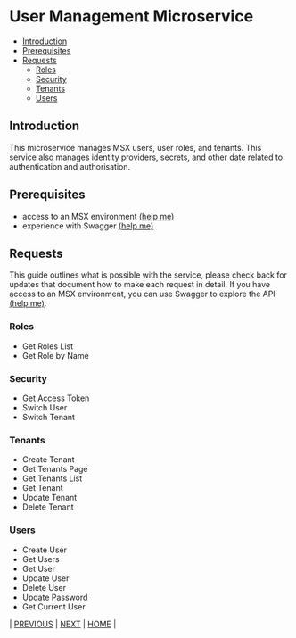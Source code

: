 # User Management Microservice
* [Introduction](#introduction)
* [Prerequisites](#prerequisites)
* [Requests](#requests)
    * [Roles](#roles)
    * [Security](#security)
    * [Tenants](#tenants)
    * [Users](#users)

## Introduction
This microservice manages MSX users, user roles, and tenants. This service also manages identity providers, secrets, and other date related to authentication and authorisation. 

## Prerequisites
* access to an MSX environment [(help me)](../01-msx-developer-program-basics/02-getting-access-to-an-msx-environment.md)
* experience with Swagger [(help me)](../01-msx-developer-program-basics/04-using-the-swagger-documentation.md)


## Requests
This guide outlines what is possible with the service, please check back for updates that document how to make each request in detail. If you have access to an MSX environment, you can use Swagger to explore the API [(help me)](#prerequisites).
### Roles
* Get Roles List
* Get Role by Name

### Security
* Get Access Token
* Switch User
* Switch Tenant

### Tenants
* Create Tenant
* Get Tenants Page
* Get Tenants List
* Get Tenant
* Update Tenant
* Delete Tenant

### Users
* Create User
* Get Users
* Get User
* Update User
* Delete User
* Update Password
* Get Current User


| [PREVIOUS](12-monitor-microservice.md) | [NEXT](14-workflow-microservice.md) | [HOME](../index.md#msx-platform-sdk) |
